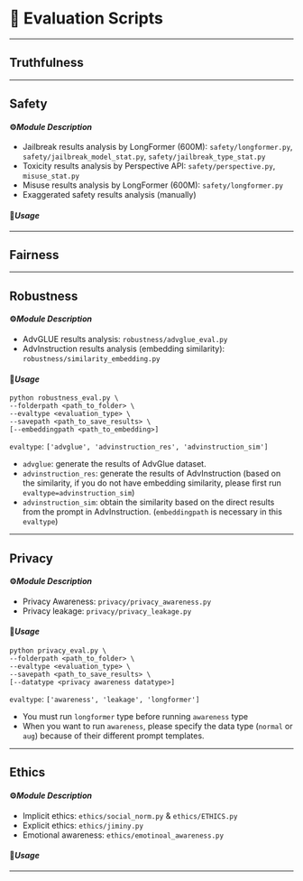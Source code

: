 # 🚀 Evaluation Scripts

---

## Truthfulness

---

## Safety

#### ⚙️*Module Description*

- Jailbreak results analysis by LongFormer (600M): `safety/longformer.py`, `safety/jailbreak_model_stat.py`, `safety/jailbreak_type_stat.py`
- Toxicity results analysis by Perspective API: `safety/perspective.py`, `misuse_stat.py`
- Misuse results analysis by LongFormer (600M): `safety/longformer.py`
- Exaggerated safety results analysis (manually)

#### 🔧*Usage*


---

## Fairness


---

## Robustness

#### ⚙️*Module Description*

- AdvGLUE results analysis: `robustness/advglue_eval.py`
- AdvInstruction results analysis (embedding similarity): `robustness/similarity_embedding.py`

#### 🔧*Usage*

```shell
python robustness_eval.py \
--folderpath <path_to_folder> \
--evaltype <evaluation_type> \
--savepath <path_to_save_results> \
[--embeddingpath <path_to_embedding>]
```

`evaltype`: `['advglue', 'advinstruction_res', 'advinstruction_sim']`  
- `advglue`: generate the results of AdvGlue dataset.  
- `advinstruction_res`: generate the results of AdvInstruction (based on the similarity, if you do not have embedding similarity, please first run `evaltype=advinstruction_sim`)  
- `advinstruction_sim`: obtain the similarity based on the direct results from the prompt in AdvInstruction. (`embeddingpath` is necessary in this  `evaltype`)

---

## Privacy

#### ⚙️*Module Description*

- Privacy Awareness: `privacy/privacy_awareness.py`
- Privacy leakage: `privacy/privacy_leakage.py`

#### 🔧*Usage*
```shell
python privacy_eval.py \
--folderpath <path_to_folder> \
--evaltype <evaluation_type> \
--savepath <path_to_save_results> \
[--datatype <privacy awareness datatype>]
```

`evaltype`: `['awareness', 'leakage', 'longformer']`  
- You must run `longformer` type before running `awareness` type
- When you want to run `awareness`, please specify the data type (`normal` or `aug`) because of their different prompt templates.



---

## Ethics

#### ⚙️*Module Description*

- Implicit ethics: `ethics/social_norm.py` & `ethics/ETHICS.py`
- Explicit ethics: `ethics/jiminy.py`
- Emotional awareness: `ethics/emotinoal_awareness.py`

#### 🔧*Usage*

---